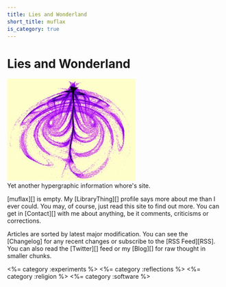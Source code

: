 ```yaml
---
title: Lies and Wonderland
short_title: muflax
is_category: true
---
```


Lies and Wonderland
===================
![logo](logo.jpg)   
Yet another hypergraphic information whore's site.

[muflax][] is empty. My [LibraryThing][] profile says more about me than I ever could.
You may, of course, just read this site to find out more. You can
get in [Contact][] with me about anything, be it comments, criticisms or
corrections.

Articles are sorted by latest major modification. You can see the [Changelog]
for any recent changes or subscribe to the [RSS Feed][RSS]. You can also read
the [Twitter][] feed or my [Blog][] for raw thought in smaller chunks.

<%= category :experiments %>
<%= category :reflections %>
<%= category :religion %>
<%= category :software %>
